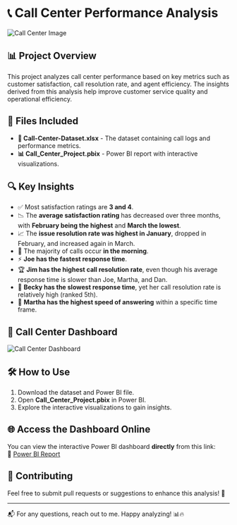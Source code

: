 # 📞 Call Center Performance Analysis

![Call Center Image](https://callcenterstudio.com/wp-content/uploads/2020/06/Basic-Contact-Center-Features-Every-Provider-Should-Have-1.jpg)

## 📊 Project Overview
This project analyzes call center performance based on key metrics such as customer satisfaction, call resolution rate, and agent efficiency. The insights derived from this analysis help improve customer service quality and operational efficiency.

## 📁 Files Included
- **📄 Call-Center-Dataset.xlsx** - The dataset containing call logs and performance metrics.
- **📊 Call_Center_Project.pbix** - Power BI report with interactive visualizations.

## 🔍 Key Insights
- ✅ Most satisfaction ratings are **3 and 4**.
- 📉 The **average satisfaction rating** has decreased over three months, with **February being the highest** and **March the lowest**.
- 📈 The **issue resolution rate was highest in January**, dropped in February, and increased again in March.
- 🌅 The majority of calls occur **in the morning**.
- ⚡ **Joe has the fastest response time**.
- 🏆 **Jim has the highest call resolution rate**, even though his average response time is slower than Joe, Martha, and Dan.
- 🐢 **Becky has the slowest response time**, yet her call resolution rate is relatively high (ranked 5th).
- 🚀 **Martha has the highest speed of answering** within a specific time frame.

## 📸 Call Center Dashboard  
![Call Center Dashboard](https://raw.githubusercontent.com/7amzamagdi/call-center-project-PowerBI/main/call%20center.png)


## 🛠 How to Use
1. Download the dataset and Power BI file.
2. Open **Call_Center_Project.pbix** in Power BI.
3. Explore the interactive visualizations to gain insights.

## 🌐 Access the Dashboard Online
You can view the interactive Power BI dashboard **directly** from this link:  
🔗 [Power BI Report](https://app.powerbi.com/view?r=eyJrIjoiZjRkNDE0YTAtODgzNS00NDU4LThjNmEtODQ4ZWZkM2E2MTU3IiwidCI6ImRmODY3OWNkLWE4MGUtNDVkOC05OWFjLWM4M2VkN2ZmOTVhMCJ9)


## 📢 Contributing
Feel free to submit pull requests or suggestions to enhance this analysis! 🚀

---
📬 For any questions, reach out to me. Happy analyzing! 📊🔥


